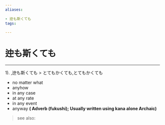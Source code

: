 ```yaml
---
aliases:
    
- 迚も斯くても
tags:
    
---
```


# 迚も斯くても
---
1).
,迚も斯くても > とてもかくても,とてもかくても

- no matter what
- anyhow
- in any case
- at any rate
- in any event
- anyway
**( Adverb (fukushi); Usually written using kana alone Archaic)**
> see also: 
            